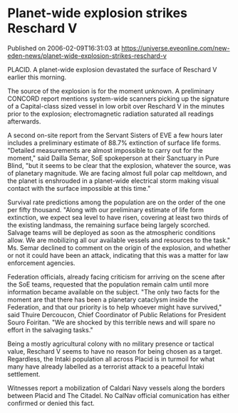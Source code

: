 # Planet-wide explosion strikes Reschard V
Published on 2006-02-09T16:31:03 at https://universe.eveonline.com/new-eden-news/planet-wide-explosion-strikes-reschard-v

PLACID. A planet-wide explosion devastated the surface of Reschard V earlier this morning. 

The source of the explosion is for the moment unknown. A preliminary CONCORD report mentions system-wide scanners picking up the signature of a Capital-class sized vessel in low orbit over Reschard V in the minutes prior to the explosion; electromagnetic radiation saturated all readings afterwards. 

A second on-site report from the Servant Sisters of EVE a few hours later includes a preliminary estimate of 88.7% extinction of surface life forms. "Detailed measurements are almost impossible to carry out for the moment," said Dailla Semar, SoE spokeperson at their Sanctuary in Pure Blind, "but it seems to be clear that the explosion, whatever the source, was of planetary magnitude. We are facing almost full polar cap meltdown, and the planet is enshrouded in a planet-wide electrical storm making visual contact with the surface impossible at this time." 

Survival rate predictions among the population are on the order of the one per fifty thousand. "Along with our preliminary estimate of life form extinction, we expect sea level to have risen, covering at least two thirds of the existing landmass, the remaining surface being largely scorched. Salvage teams will be deployed as soon as the atmospheric conditions allow. We are mobilizing all our available vessels and resources to the task." Ms. Semar declined to comment on the origin of the explosion, and whether or not it could have been an attack, indicating that this was a matter for law enforcement agencies. 

Federation officials, already facing criticism for arriving on the scene after the SoE teams, requested that the population remain calm until more information became available on the subject. "The only two facts for the moment are that there has been a planetary cataclysm inside the Federation, and that our priority is to help whoever might have survived," said Thuire Dercoucon, Chief Coordinator of Public Relations for President Souro Foiritan. "We are shocked by this terrible news and will spare no effort in the salvaging tasks." 

Being a mostly agricultural colony with no military presence or tactical value, Reschard V seems to have no reason for being chosen as a target. Regardless, the Intaki population all across Placid is in turmoil for what many have already labelled as a terrorist attack to a peaceful Intaki settlement. 

Witnesses report a mobilization of Caldari Navy vessels along the borders between Placid and The Citadel. No CalNav official comunication has either confirmed or denied this fact.
